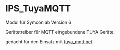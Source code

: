 # IPS_TuyaMQTT

Modul für Symcon ab Version 6

Gerätetreiber für MQTT eingebundene TUYA Geräte.

gedacht für den Einsatz mit [tuya_mqtt.net](https://github.com/volker76/tuya_mqtt.net).
